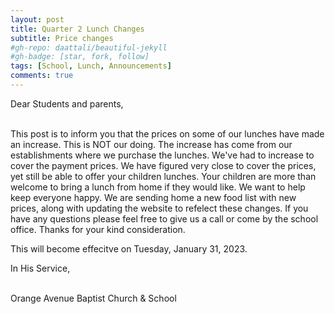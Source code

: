 ```yaml
---
layout: post
title: Quarter 2 Lunch Changes
subtitle: Price changes
#gh-repo: daattali/beautiful-jekyll
#gh-badge: [star, fork, follow]
tags: [School, Lunch, Announcements]
comments: true
---
```


Dear Students and parents,<br /><br />

This post is to inform you that the prices on some of our lunches have made an increase.  This is NOT our doing.  The increase has come from our establishments where we purchase the lunches.  We've had to increase to cover the payment prices.  We have figured very close to cover the prices, yet still be able to offer your children lunches.  Your children are more than welcome to bring a lunch from home if they would like.  We want to help keep everyone happy.  We are sending home a new food list with new prices, along with updating the website to refelect these changes. If you have any questions please feel free to give us a call or come by the school office. Thanks for your kind consideration.<br />

This will become effecitve on Tuesday, January 31, 2023.<br />

In His Service,<br /><br />


Orange Avenue Baptist Church & School
